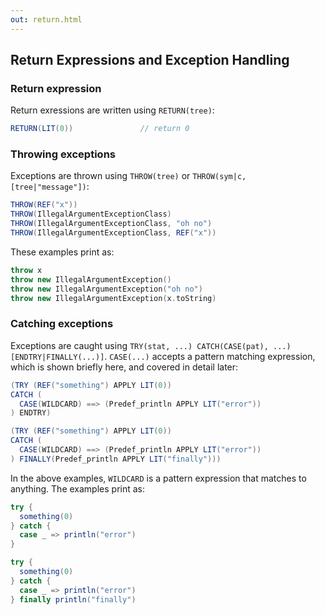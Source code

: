 ```yaml
---
out: return.html
---
```


Return Expressions and Exception Handling
-----------------------------------------

### Return expression

Return exressions are written using `RETURN(tree)`:

```scala
RETURN(LIT(0))               // return 0
```

### Throwing exceptions

Exceptions are thrown using `THROW(tree)` or `THROW(sym|c, [tree|"message"])`:

```scala
THROW(REF("x"))
THROW(IllegalArgumentExceptionClass)
THROW(IllegalArgumentExceptionClass, "oh no")
THROW(IllegalArgumentExceptionClass, REF("x"))
```

These examples print as:

```scala
throw x
throw new IllegalArgumentException()
throw new IllegalArgumentException("oh no")
throw new IllegalArgumentException(x.toString)
```

### Catching exceptions

Exceptions are caught using `TRY(stat, ...) CATCH(CASE(pat), ...) [ENDTRY|FINALLY(...)]`. `CASE(...)` accepts a pattern matching expression, which is shown briefly here, and covered in detail later:

```scala
(TRY (REF("something") APPLY LIT(0))
CATCH (
  CASE(WILDCARD) ==> (Predef_println APPLY LIT("error"))
) ENDTRY)

(TRY (REF("something") APPLY LIT(0))
CATCH (
  CASE(WILDCARD) ==> (Predef_println APPLY LIT("error"))
) FINALLY(Predef_println APPLY LIT("finally")))
```

In the above examples, `WILDCARD` is a pattern expression that matches to anything. The examples print as:

```scala
try {
  something(0)
} catch {
  case _ => println("error")
}

try {
  something(0)
} catch {
  case _ => println("error")
} finally println("finally")
```
